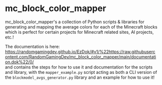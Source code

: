 # mc_block_color_mapper

mc_block_color_mapper's a collection of Python scripts & libraries for generating and mapping the average colors for each of the Minecraft blocks which is perfect for certain projects for Minecraft related sites, AI projects, etc.!

The documentation is here: https://randomgamingdev.github.io/EzDok/#v1/%22https://raw.githubusercontent.com/RandomGamingDev/mc_block_color_mapper/main/documentation.dok%22/0/ <br/>
and contains the steps for how to use it and documentation for the scripts and library, with the `mapper_example.py` script acting as both a CLI version of the `blockmodel_avgs_generator.py` library and an example for how to use it!
